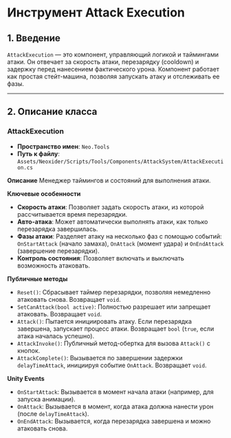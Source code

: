 # Инструмент Attack Execution

## 1. Введение

`AttackExecution` — это компонент, управляющий логикой и таймингами атаки. Он отвечает за скорость атаки, перезарядку (cooldown) и задержку перед нанесением фактического урона. Компонент работает как простая стейт-машина, позволяя запускать атаку и отслеживать ее фазы.

---

## 2. Описание класса

### AttackExecution
- **Пространство имен**: `Neo.Tools`
- **Путь к файлу**: `Assets/Neoxider/Scripts/Tools/Components/AttackSystem/AttackExecution.cs`

**Описание**
Менеджер таймингов и состояний для выполнения атаки.

**Ключевые особенности**
- **Скорость атаки**: Позволяет задать скорость атаки, из которой рассчитывается время перезарядки.
- **Авто-атака**: Может автоматически выполнять атаки, как только перезарядка завершилась.
- **Фазы атаки**: Разделяет атаку на несколько фаз с помощью событий: `OnStartAttack` (начало замаха), `OnAttack` (момент удара) и `OnEndAttack` (завершение перезарядки).
- **Контроль состояния**: Позволяет включать и выключать возможность атаковать.

**Публичные методы**
- `Reset()`: Сбрасывает таймер перезарядки, позволяя немедленно атаковать снова. Возвращает `void`.
- `SetCanAttack(bool active)`: Полностью разрешает или запрещает атаковать. Возвращает `void`.
- `Attack()`: Пытается инициировать атаку. Если перезарядка завершена, запускает процесс атаки. Возвращает `bool` (`true`, если атака началась успешно).
- `AttackInvoke()`: Публичный метод-обертка для вызова `Attack()` с кнопок.
- `AttackComplete()`: Вызывается по завершении задержки `delayTimeAttack`, инициируя событие `OnAttack`. Возвращает `void`.

**Unity Events**
- `OnStartAttack`: Вызывается в момент начала атаки (например, для запуска анимации).
- `OnAttack`: Вызывается в момент, когда атака должна нанести урон (после `delayTimeAttack`).
- `OnEndAttack`: Вызывается, когда перезарядка завершена и можно атаковать снова.
